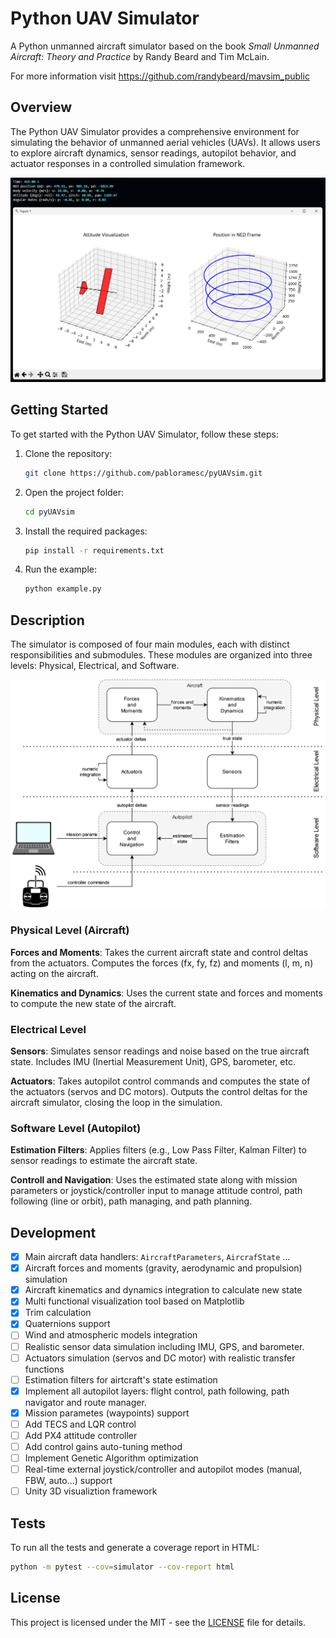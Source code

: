 # Python UAV Simulator
A Python unmanned aircraft simulator based on the book *Small Unmanned Aircraft: Theory and Practice* by Randy Beard and Tim McLain.

For more information visit https://github.com/randybeard/mavsim_public

## Overview
The Python UAV Simulator provides a comprehensive environment for simulating the behavior of unmanned aerial vehicles (UAVs). It allows users to explore aircraft dynamics, sensor readings, autopilot behavior, and actuator responses in a controlled simulation framework.

![](pics/screenshot_01.png)

## Getting Started

To get started with the Python UAV Simulator, follow these steps:

1. Clone the repository:
   ```bash
   git clone https://github.com/pabloramesc/pyUAVsim.git
   ```

2. Open the project folder:
   ```bash
   cd pyUAVsim
   ```

3. Install the required packages:
   ```bash
   pip install -r requirements.txt
   ```

4. Run the example:
   ```bash
   python example.py
   ```
   
## Description
The simulator is composed of four main modules, each with distinct responsibilities and submodules. These modules are organized into three levels: Physical, Electrical, and Software.

![](pics/diagram.png)

### Physical Level (Aircraft)
**Forces and Moments**:
Takes the current aircraft state and control deltas from the actuators.
Computes the forces (fx, fy, fz) and moments (l, m, n) acting on the aircraft.

**Kinematics and Dynamics**:
Uses the current state and forces and moments to compute the new state of the aircraft.

### Electrical Level
**Sensors**:
Simulates sensor readings and noise based on the true aircraft state.
Includes IMU (Inertial Measurement Unit), GPS, barometer, etc.

**Actuators**:
Takes autopilot control commands and computes the state of the actuators (servos and DC motors).
Outputs the control deltas for the aircraft simulator, closing the loop in the simulation.

### Software Level (Autopilot)
**Estimation Filters**:
Applies filters (e.g., Low Pass Filter, Kalman Filter) to sensor readings to estimate the aircraft state.

**Controll and Navigation**:
Uses the estimated state along with mission parameters or joystick/controller input to manage attitude control, path following (line or orbit), path managing, and path planning.

## Development

- [x] Main aircraft data handlers: `AircraftParameters`, `AircrafState` ...
- [x] Aircraft forces and moments (gravity, aerodynamic and propulsion) simulation
- [x] Aircraft kinematics and dynamics integration to calculate new state
- [x] Multi functional visualization tool based on Matplotlib
- [x] Trim calculation
- [x] Quaternions support
- [ ] Wind and atmospheric models integration
- [ ] Realistic sensor data simulation including IMU, GPS, and barometer.
- [ ] Actuators simulation (servos and DC motor) with realistic transfer functions
- [ ] Estimation filters for airtcraft's state estimation
- [x] Implement all autopilot layers: flight control, path following, path navigator and route manager.
- [x] Mission parametes (waypoints) support
- [ ] Add TECS and LQR control
- [ ] Add PX4 attitude controller
- [ ] Add control gains auto-tuning method
- [ ] Implement Genetic Algorithm optimization
- [ ] Real-time external joystick/controller and autopilot modes (manual, FBW, auto...) support
- [ ] Unity 3D visualiztion framework 

## Tests
To run all the tests and generate a coverage report in HTML:
```bash
python -m pytest --cov=simulator --cov-report html
```

## License

This project is licensed under the MIT - see the [LICENSE](LICENSE) file for details.
